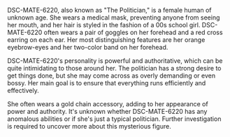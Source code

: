 DSC-MATE-6220, also known as "The Politician," is a female human of unknown age. She wears a medical mask, preventing anyone from seeing her mouth, and her hair is styled in the fashion of a 00s school girl. DSC-MATE-6220 often wears a pair of goggles on her forehead and a red cross earring on each ear. Her most distinguishing features are her orange eyebrow-eyes and her two-color band on her forehead.

DSC-MATE-6220's personality is powerful and authoritative, which can be quite intimidating to those around her. The politician has a strong desire to get things done, but she may come across as overly demanding or even bossy. Her main goal is to ensure that everything runs efficiently and effectively.

She often wears a gold chain accessory, adding to her appearance of power and authority. It's unknown whether DSC-MATE-6220 has any anomalous abilities or if she's just a typical politician. Further investigation is required to uncover more about this mysterious figure.